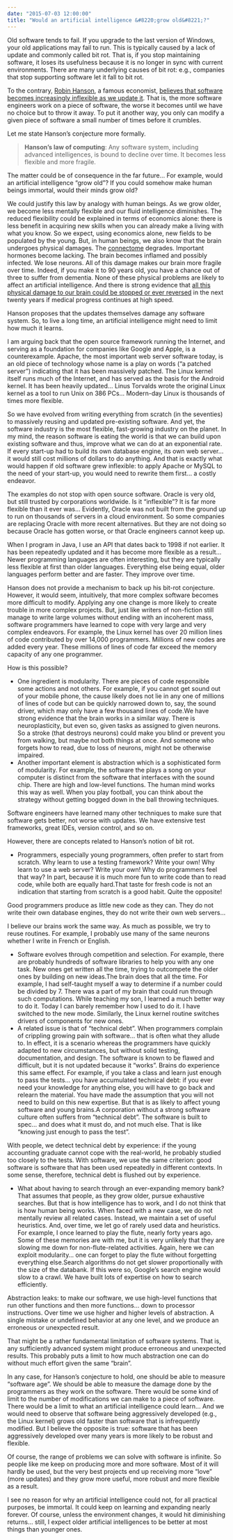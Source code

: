 ```yaml
---
date: "2015-07-03 12:00:00"
title: "Would an artificial intelligence &#8220;grow old&#8221;?"
---
```




Old software tends to fail. If you upgrade to the last version of Windows, your old applications may fail to run. This is typically caused by a lack of update and commonly called bit rot. That is, if you stop maintaining software, it loses its usefulness because it is no longer in sync with current environments. There are many underlying causes of bit rot: e.g., companies that stop supporting software let it fall to bit rot.

To the contrary, [Robin Hanson](https://en.wikipedia.org/wiki/Robin_Hanson), a famous economist, [believes that software becomes increasingly inflexible as we update it](https://mobile.twitter.com/robinhanson/status/616425480279982080). That is, the more software engineers work on a piece of software, the worse it becomes until we have no choice but to throw it away. To put it another way, you only can modify a given piece of software a small number of times before it crumbles.

Let me state Hanson&rsquo;s conjecture more formally.

> __Hanson&rsquo;s law of computing__: Any software system, including advanced intelligences, is bound to decline over time. It becomes less flexible and more fragile.


The matter could be of consequence in the far future&hellip; For example, would an artificial intelligence &ldquo;grow old&rdquo;? If you could somehow make human beings immortal, would their minds grow old?

We could justify this law by analogy with human beings. As we grow older, we become less mentally flexible and our fluid intelligence diminishes. The reduced flexibility could be explained in terms of economics alone: there is less benefit in acquiring new skills when you can already make a living with what you know. So we expect, using economics alone, new fields to be populated by the young. But, in human beings, we also know that the brain undergoes physical damages. The [connectome](https://en.wikipedia.org/wiki/Connectome) degrades. Important hormones become lacking. The brain becomes inflamed and possibly infected. We lose neurons. All of this damage makes our brain more fragile over time. Indeed, if you make it to 90 years old, you have a chance out of three to suffer from dementia. None of these physical problems are likely to affect an artificial intelligence. And there is strong evidence that [all this physical damage to our brain could be stopped or ever reversed](https://www.youtube.com/watch?v=9D1AwQ0lTsg) in the next twenty years if medical progress continues at high speed.

Hanson proposes that the updates themselves damage any software system. So, to live a long time, an artificial intelligence might need to limit how much it learns.

I am arguing back that the open source framework running the Internet, and serving as a foundation for companies like Google and Apple, is a counterexample. Apache, the most important web server software today, is an old piece of technology whose name is a play on words (&ldquo;a patched server&rdquo;) indicating that it has been massively patched. The Linux kernel itself runs much of the Internet, and has served as the basis for the Android kernel. It has been heavily updated&hellip; Linus Torvalds wrote the original Linux kernel as a tool to run Unix on 386 PCs&hellip; Modern-day Linux is thousands of times more flexible.

So we have evolved from writing everything from scratch (in the seventies) to massively reusing and updated pre-existing software. And yet, the software industry is the most flexible, fast-growing industry on the planet. In my mind, the reason software is eating the world is that we can build upon existing software and thus, improve what we can do at an exponential rate. If every start-up had to build its own database engine, its own web server&hellip; it would still cost millions of dollars to do anything. And that is exactly what would happen if old software grew inflexible: to apply Apache or MySQL to the need of your start-up, you would need to rewrite them first&hellip; a costly endeavor.

The examples do not stop with open source software. Oracle is very old, but still trusted by corporations worldwide. Is it &ldquo;inflexible&rdquo;? It is far more flexible than it ever was&hellip; Evidently, Oracle was not built from the ground up to run on thousands of servers in a cloud environment. So some companies are replacing Oracle with more recent alternatives. But they are not doing so because Oracle has gotten worse, or that Oracle engineers cannot keep up.

When I program in Java, I use an API that dates back to 1998 if not earlier. It has been repeatedly updated and it has become more flexible as a result&hellip; Newer programming languages are often interesting, but they are typically less flexible at first than older languages. Everything else being equal, older languages perform better and are faster. They improve over time.

Hanson does not provide a mechanism to back up his bit-rot conjecture. However, it would seem, intuitively, that more complex software becomes more difficult to modify. Applying any one change is more likely to create trouble in more complex projects. But, just like writers of non-fiction still manage to write large volumes without ending with an incoherent mass, software programmers have learned to cope with very large and very complex endeavors. For example, the Linux kernel has over 20 million lines of code contributed by over 14,000 programmers. Millions of new codes are added every year. These millions of lines of code far exceed the memory capacity of any one programmer.

How is this possible?

- One ingredient is modularity. There are pieces of code responsible some actions and not others. For example, if you cannot get sound out of your mobile phone, the cause likely does not lie in any one of millions of lines of code but can be quickly narrowed down to, say, the sound driver, which may only have a few thousand lines of code.We have strong evidence that the brain works in a similar way. There is neuroplasticity, but even so, given tasks as assigned to given neurons. So a stroke (that destroys neurons) could make you blind or prevent you from walking, but maybe not both things at once. And someone who forgets how to read, due to loss of neurons, might not be otherwise impaired.
- Another important element is abstraction which is a sophisticated form of modularity. For example, the software the plays a song on your computer is distinct from the software that interfaces with the sound chip. There are high and low-level functions. The human mind works this way as well. When you play football, you can think about the strategy without getting bogged down in the ball throwing techniques.


Software engineers have learned many other techniques to make sure that software gets better, not worse with updates. We have extensive test frameworks, great IDEs, version control, and so on.

However, there are concepts related to Hanson&rsquo;s notion of bit rot.

<li style="list-style-type: none;">

- Programmers, especially young programmers, often prefer to start from scratch. Why learn to use a testing framework? Write your own! Why learn to use a web server? Write your own! Why do programmers feel that way? In part, because it is much more fun to write code than to read code, while both are equally hard.That taste for fresh code is not an indication that starting from scratch is a good habit. Quite the opposite!

Good programmers produce as little new code as they can. They do not write their own database engines, they do not write their own web servers&hellip;

I believe our brains work the same way. As much as possible, we try to reuse routines. For example, I probably use many of the same neurons whether I write in French or English.
- Software evolves through competition and selection. For example, there are probably hundreds of software libraries to help you with any one task. New ones get written all the time, trying to outcompete the older ones by building on new ideas.The brain does that all the time. For example, I had self-taught myself a way to determine if a number could be divided by 7. There was a part of my brain that could run through such computations. While teaching my son, I learned a much better way to do it. Today I can barely remember how I used to do it. I have switched to the new mode. Similarly, the Linux kernel routine switches drivers of components for new ones.
- A related issue is that of &ldquo;technical debt&rdquo;. When programmers complain of crippling growing pain with software&hellip; that is often what they allude to. In effect, it is a scenario whereas the programmers have quickly adapted to new circumstances, but without solid testing, documentation, and design. The software is known to be flawed and difficult, but it is not updated because it &ldquo;works&rdquo;. Brains do experience this same effect. For example, if you take a class and learn just enough to pass the tests&hellip; you have accumulated technical debt: if you ever need your knowledge for anything else, you will have to go back and relearn the material. You have made the assumption that you will not need to build on this new expertise. But that is as likely to affect young software and young brains.A corporation without a strong software culture often suffers from &ldquo;technical debt&rdquo;. The software is built to spec&hellip; and does what it must do, and not much else. That is like &ldquo;knowing just enough to pass the test&rdquo;.

With people, we detect technical debt by experience: if the young accounting graduate cannot cope with the real-world, he probably studied too closely to the tests. With software, we use the same criterion: good software is software that has been used repeatedly in different contexts. In some sense, therefore, technical debt is flushed out by experience.
- What about having to search through an ever-expanding memory bank? That assumes that people, as they grow older, pursue exhaustive searches. But that is how intelligence has to work, and I do not think that is how human being works. When faced with a new case, we do not mentally review all related cases. Instead, we maintain a set of useful heuristics. And, over time, we let go of rarely used data and heuristics. For example, I once learned to play the flute, nearly forty years ago. Some of these memories are with me, but it is very unlikely that they are slowing me down for non-flute-related activities. Again, here we can exploit modularity&hellip; one can forget to play the flute without forgetting<br/>
everything else.Search algorithms do not get slower proportionally with the size of the databank. If this were so, Google&rsquo;s search engine would slow to a crawl. We have built lots of expertise on how to search efficiently.



Abstraction leaks: to make our software, we use high-level functions that run other functions and then more functions&hellip; down to processor instructions. Over time we use higher and higher levels of abstraction. A single mistake or undefined behavior at any one level, and we produce an erroneous or unexpected result.

That might be a rather fundamental limitation of software systems. That is, any sufficiently advanced system might produce erroneous and unexpected results. This probably puts a limit to how much abstraction one can do without much effort given the same &ldquo;brain&rdquo;.

In any case, for Hanson&rsquo;s conjecture to hold, one should be able to measure &ldquo;software age&rdquo;. We should be able to measure the damage done by the programmers as they work on the software. There would be some kind of limit to the number of modifications we can make to a piece of software. There would be a limit to what an artificial intelligence could learn&hellip; And we would need to observe that software being aggressively developed (e.g., the Linux kernel) grows old faster than software that is infrequently modified. But I believe the opposite is true: software that has been aggressively developed over many years is more likely to be robust and flexible.

Of course, the range of problems we can solve with software is infinite. So people like me keep on producing more and more software. Most of it will hardly be used, but the very best projects end up receiving more &ldquo;love&rdquo; (more updates) and they grow more useful, more robust and more flexible as a result.

I see no reason for why an artificial intelligence could not, for all practical purposes, be immortal. It could keep on learning and expanding nearly forever. Of course, unless the environment changes, it would hit diminishing returns&hellip; still, I expect older artificial intelligences to be better at most things than younger ones.

